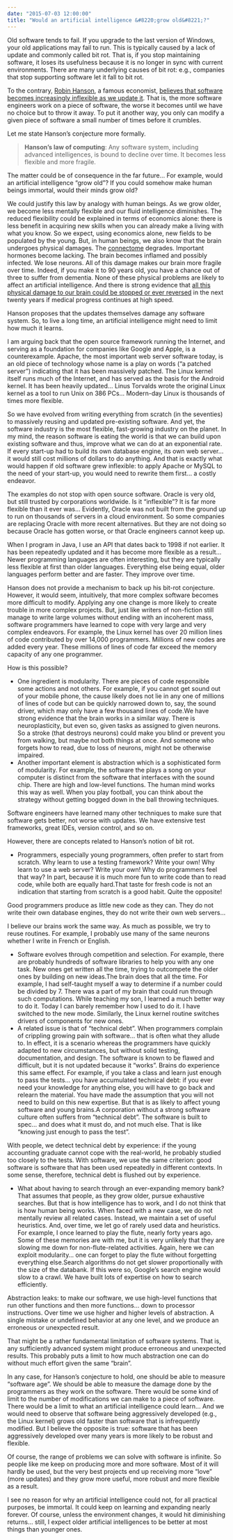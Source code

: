 ```yaml
---
date: "2015-07-03 12:00:00"
title: "Would an artificial intelligence &#8220;grow old&#8221;?"
---
```




Old software tends to fail. If you upgrade to the last version of Windows, your old applications may fail to run. This is typically caused by a lack of update and commonly called bit rot. That is, if you stop maintaining software, it loses its usefulness because it is no longer in sync with current environments. There are many underlying causes of bit rot: e.g., companies that stop supporting software let it fall to bit rot.

To the contrary, [Robin Hanson](https://en.wikipedia.org/wiki/Robin_Hanson), a famous economist, [believes that software becomes increasingly inflexible as we update it](https://mobile.twitter.com/robinhanson/status/616425480279982080). That is, the more software engineers work on a piece of software, the worse it becomes until we have no choice but to throw it away. To put it another way, you only can modify a given piece of software a small number of times before it crumbles.

Let me state Hanson&rsquo;s conjecture more formally.

> __Hanson&rsquo;s law of computing__: Any software system, including advanced intelligences, is bound to decline over time. It becomes less flexible and more fragile.


The matter could be of consequence in the far future&hellip; For example, would an artificial intelligence &ldquo;grow old&rdquo;? If you could somehow make human beings immortal, would their minds grow old?

We could justify this law by analogy with human beings. As we grow older, we become less mentally flexible and our fluid intelligence diminishes. The reduced flexibility could be explained in terms of economics alone: there is less benefit in acquiring new skills when you can already make a living with what you know. So we expect, using economics alone, new fields to be populated by the young. But, in human beings, we also know that the brain undergoes physical damages. The [connectome](https://en.wikipedia.org/wiki/Connectome) degrades. Important hormones become lacking. The brain becomes inflamed and possibly infected. We lose neurons. All of this damage makes our brain more fragile over time. Indeed, if you make it to 90 years old, you have a chance out of three to suffer from dementia. None of these physical problems are likely to affect an artificial intelligence. And there is strong evidence that [all this physical damage to our brain could be stopped or ever reversed](https://www.youtube.com/watch?v=9D1AwQ0lTsg) in the next twenty years if medical progress continues at high speed.

Hanson proposes that the updates themselves damage any software system. So, to live a long time, an artificial intelligence might need to limit how much it learns.

I am arguing back that the open source framework running the Internet, and serving as a foundation for companies like Google and Apple, is a counterexample. Apache, the most important web server software today, is an old piece of technology whose name is a play on words (&ldquo;a patched server&rdquo;) indicating that it has been massively patched. The Linux kernel itself runs much of the Internet, and has served as the basis for the Android kernel. It has been heavily updated&hellip; Linus Torvalds wrote the original Linux kernel as a tool to run Unix on 386 PCs&hellip; Modern-day Linux is thousands of times more flexible.

So we have evolved from writing everything from scratch (in the seventies) to massively reusing and updated pre-existing software. And yet, the software industry is the most flexible, fast-growing industry on the planet. In my mind, the reason software is eating the world is that we can build upon existing software and thus, improve what we can do at an exponential rate. If every start-up had to build its own database engine, its own web server&hellip; it would still cost millions of dollars to do anything. And that is exactly what would happen if old software grew inflexible: to apply Apache or MySQL to the need of your start-up, you would need to rewrite them first&hellip; a costly endeavor.

The examples do not stop with open source software. Oracle is very old, but still trusted by corporations worldwide. Is it &ldquo;inflexible&rdquo;? It is far more flexible than it ever was&hellip; Evidently, Oracle was not built from the ground up to run on thousands of servers in a cloud environment. So some companies are replacing Oracle with more recent alternatives. But they are not doing so because Oracle has gotten worse, or that Oracle engineers cannot keep up.

When I program in Java, I use an API that dates back to 1998 if not earlier. It has been repeatedly updated and it has become more flexible as a result&hellip; Newer programming languages are often interesting, but they are typically less flexible at first than older languages. Everything else being equal, older languages perform better and are faster. They improve over time.

Hanson does not provide a mechanism to back up his bit-rot conjecture. However, it would seem, intuitively, that more complex software becomes more difficult to modify. Applying any one change is more likely to create trouble in more complex projects. But, just like writers of non-fiction still manage to write large volumes without ending with an incoherent mass, software programmers have learned to cope with very large and very complex endeavors. For example, the Linux kernel has over 20 million lines of code contributed by over 14,000 programmers. Millions of new codes are added every year. These millions of lines of code far exceed the memory capacity of any one programmer.

How is this possible?

- One ingredient is modularity. There are pieces of code responsible some actions and not others. For example, if you cannot get sound out of your mobile phone, the cause likely does not lie in any one of millions of lines of code but can be quickly narrowed down to, say, the sound driver, which may only have a few thousand lines of code.We have strong evidence that the brain works in a similar way. There is neuroplasticity, but even so, given tasks as assigned to given neurons. So a stroke (that destroys neurons) could make you blind or prevent you from walking, but maybe not both things at once. And someone who forgets how to read, due to loss of neurons, might not be otherwise impaired.
- Another important element is abstraction which is a sophisticated form of modularity. For example, the software the plays a song on your computer is distinct from the software that interfaces with the sound chip. There are high and low-level functions. The human mind works this way as well. When you play football, you can think about the strategy without getting bogged down in the ball throwing techniques.


Software engineers have learned many other techniques to make sure that software gets better, not worse with updates. We have extensive test frameworks, great IDEs, version control, and so on.

However, there are concepts related to Hanson&rsquo;s notion of bit rot.

<li style="list-style-type: none;">

- Programmers, especially young programmers, often prefer to start from scratch. Why learn to use a testing framework? Write your own! Why learn to use a web server? Write your own! Why do programmers feel that way? In part, because it is much more fun to write code than to read code, while both are equally hard.That taste for fresh code is not an indication that starting from scratch is a good habit. Quite the opposite!

Good programmers produce as little new code as they can. They do not write their own database engines, they do not write their own web servers&hellip;

I believe our brains work the same way. As much as possible, we try to reuse routines. For example, I probably use many of the same neurons whether I write in French or English.
- Software evolves through competition and selection. For example, there are probably hundreds of software libraries to help you with any one task. New ones get written all the time, trying to outcompete the older ones by building on new ideas.The brain does that all the time. For example, I had self-taught myself a way to determine if a number could be divided by 7. There was a part of my brain that could run through such computations. While teaching my son, I learned a much better way to do it. Today I can barely remember how I used to do it. I have switched to the new mode. Similarly, the Linux kernel routine switches drivers of components for new ones.
- A related issue is that of &ldquo;technical debt&rdquo;. When programmers complain of crippling growing pain with software&hellip; that is often what they allude to. In effect, it is a scenario whereas the programmers have quickly adapted to new circumstances, but without solid testing, documentation, and design. The software is known to be flawed and difficult, but it is not updated because it &ldquo;works&rdquo;. Brains do experience this same effect. For example, if you take a class and learn just enough to pass the tests&hellip; you have accumulated technical debt: if you ever need your knowledge for anything else, you will have to go back and relearn the material. You have made the assumption that you will not need to build on this new expertise. But that is as likely to affect young software and young brains.A corporation without a strong software culture often suffers from &ldquo;technical debt&rdquo;. The software is built to spec&hellip; and does what it must do, and not much else. That is like &ldquo;knowing just enough to pass the test&rdquo;.

With people, we detect technical debt by experience: if the young accounting graduate cannot cope with the real-world, he probably studied too closely to the tests. With software, we use the same criterion: good software is software that has been used repeatedly in different contexts. In some sense, therefore, technical debt is flushed out by experience.
- What about having to search through an ever-expanding memory bank? That assumes that people, as they grow older, pursue exhaustive searches. But that is how intelligence has to work, and I do not think that is how human being works. When faced with a new case, we do not mentally review all related cases. Instead, we maintain a set of useful heuristics. And, over time, we let go of rarely used data and heuristics. For example, I once learned to play the flute, nearly forty years ago. Some of these memories are with me, but it is very unlikely that they are slowing me down for non-flute-related activities. Again, here we can exploit modularity&hellip; one can forget to play the flute without forgetting<br/>
everything else.Search algorithms do not get slower proportionally with the size of the databank. If this were so, Google&rsquo;s search engine would slow to a crawl. We have built lots of expertise on how to search efficiently.



Abstraction leaks: to make our software, we use high-level functions that run other functions and then more functions&hellip; down to processor instructions. Over time we use higher and higher levels of abstraction. A single mistake or undefined behavior at any one level, and we produce an erroneous or unexpected result.

That might be a rather fundamental limitation of software systems. That is, any sufficiently advanced system might produce erroneous and unexpected results. This probably puts a limit to how much abstraction one can do without much effort given the same &ldquo;brain&rdquo;.

In any case, for Hanson&rsquo;s conjecture to hold, one should be able to measure &ldquo;software age&rdquo;. We should be able to measure the damage done by the programmers as they work on the software. There would be some kind of limit to the number of modifications we can make to a piece of software. There would be a limit to what an artificial intelligence could learn&hellip; And we would need to observe that software being aggressively developed (e.g., the Linux kernel) grows old faster than software that is infrequently modified. But I believe the opposite is true: software that has been aggressively developed over many years is more likely to be robust and flexible.

Of course, the range of problems we can solve with software is infinite. So people like me keep on producing more and more software. Most of it will hardly be used, but the very best projects end up receiving more &ldquo;love&rdquo; (more updates) and they grow more useful, more robust and more flexible as a result.

I see no reason for why an artificial intelligence could not, for all practical purposes, be immortal. It could keep on learning and expanding nearly forever. Of course, unless the environment changes, it would hit diminishing returns&hellip; still, I expect older artificial intelligences to be better at most things than younger ones.

